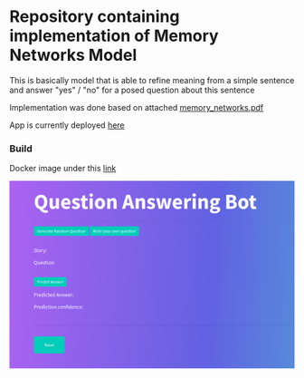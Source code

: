 # Repository containing implementation of Memory Networks Model

This is basically model that is able to refine meaning from a simple sentence and answer "yes" / "no" for a posed question about this sentence

Implementation was done based on attached [memory_networks.pdf](/question_answering_bot/memory_networks.pdf)

App is currently deployed [here](https://memory-networks.cytr.us/)

### Build
Docker image under this [link](https://hub.docker.com/repository/docker/kurdzik/memory_networks/tags?page=1&ordering=last_updated)

![image](preview.png)
